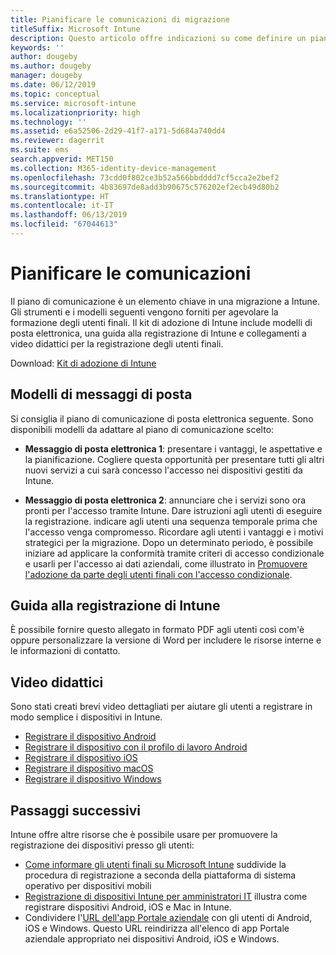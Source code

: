 ```yaml
---
title: Pianificare le comunicazioni di migrazione
titleSuffix: Microsoft Intune
description: Questo articolo offre indicazioni su come definire un piano e una strategia per le comunicazioni durante la migrazione a Microsoft Intune.
keywords: ''
author: dougeby
ms.author: dougeby
manager: dougeby
ms.date: 06/12/2019
ms.topic: conceptual
ms.service: microsoft-intune
ms.localizationpriority: high
ms.technology: ''
ms.assetid: e6a52506-2d29-41f7-a171-5d684a740dd4
ms.reviewer: dagerrit
ms.suite: ems
search.appverid: MET150
ms.collection: M365-identity-device-management
ms.openlocfilehash: 73cdd0f802ce3b52a566bbdddd7cf5cca2e2bef2
ms.sourcegitcommit: 4b83697de8add3b90675c576202ef2ecb49d80b2
ms.translationtype: HT
ms.contentlocale: it-IT
ms.lasthandoff: 06/13/2019
ms.locfileid: "67044613"
---
```

# <a name="plan-communications"></a>Pianificare le comunicazioni 
Il piano di comunicazione è un elemento chiave in una migrazione a Intune. Gli strumenti e i modelli seguenti vengono forniti per agevolare la formazione degli utenti finali. Il kit di adozione di Intune include modelli di posta elettronica, una guida alla registrazione di Intune e collegamenti a video didattici per la registrazione degli utenti finali.  

Download:  [Kit di adozione di Intune](http://aka.ms/IntuneAdoptionKit)

## <a name="email-templates"></a>Modelli di messaggi di posta 
Si consiglia il piano di comunicazione di posta elettronica seguente. Sono disponibili modelli da adattare al piano di comunicazione scelto:
- **Messaggio di posta elettronica 1**: presentare i vantaggi, le aspettative e la pianificazione. Cogliere questa opportunità per presentare tutti gli altri nuovi servizi a cui sarà concesso l'accesso nei dispositivi gestiti da Intune. 

- **Messaggio di posta elettronica 2**: annunciare che i servizi sono ora pronti per l'accesso tramite Intune. Dare istruzioni agli utenti di eseguire la registrazione.  indicare agli utenti una sequenza temporale prima che l'accesso venga compromesso. Ricordare agli utenti i vantaggi e i motivi strategici per la migrazione.
Dopo un determinato periodo, è possibile iniziare ad applicare la conformità tramite criteri di accesso condizionale e usarli per l'accesso ai dati aziendali, come illustrato in [Promuovere l'adozione da parte degli utenti finali con l'accesso condizionale](migration-guide-drive-adoption.md).

## <a name="intune-enrollment-guide"></a>Guida alla registrazione di Intune 
È possibile fornire questo allegato in formato PDF agli utenti così com'è oppure personalizzare la versione di Word per includere le risorse interne e le informazioni di contatto.

## <a name="instructional-videos"></a>Video didattici
Sono stati creati brevi video dettagliati per aiutare gli utenti a registrare in modo semplice i dispositivi in Intune.
- [Registrare il dispositivo Android](https://www.youtube.com/watch?v=k0Q_sGLSx6o&t=1s)
- [Registrare il dispositivo con il profilo di lavoro Android](https://www.youtube.com/watch?v=9Dl8HsGk4tI&t=3s)
- [Registrare il dispositivo iOS](https://www.youtube.com/watch?v=mJyv6YcHi7c)
- [Registrare il dispositivo macOS](https://www.youtube.com/watch?v=Pa2pfhwq_yk)
- [Registrare il dispositivo Windows](https://www.youtube.com/watch?v=TKQxEckBHiE)

## <a name="next-steps"></a>Passaggi successivi
Intune offre altre risorse che è possibile usare per promuovere la registrazione dei dispositivi presso gli utenti:
- [Come informare gli utenti finali su Microsoft Intune](https://docs.microsoft.com/intune/end-user-educate) suddivide la procedura di registrazione a seconda della piattaforma di sistema operativo per dispositivi mobili 
- [Registrazione di dispositivi Intune per amministratori IT](https://docs.microsoft.com/intune/device-enrollment) illustra come registrare dispositivi Android, iOS e Mac in Intune.
- Condividere l'[URL dell'app Portale aziendale](http://go.microsoft.com/fwlink/?LinkID=396941) con gli utenti di Android, iOS e Windows. Questo URL reindirizza all'elenco di app Portale aziendale appropriato nei dispositivi Android, iOS e Windows.
